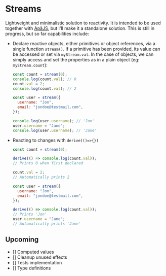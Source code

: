 # Streams

Lightweight and minimalistic solution to reactivity. It is intended to be used together with [ApăJS](https://github.com/alpalma95/apajs), but I'll make it a standalone solution.
This is still in progress, but so far capabilities include:

- Declare reactive objects, either primitives or object references, via a single function `stream()`. If a primitive has been provided, its value can be accessed or set via `myStream.val`. In the case of objects, we can simply access and set the properties as in a plain object (eg: `myStream.count`):

  ```javascript
  const count = stream(0);
  console.log(count.val); // 0
  count.val = 2;
  console.log(count.val); // 2

  const user = stream({
    username: "Jon",
    email: "jondoe@testmail.com",
  });

  console.log(user.username); // 'Jon'
  user.username = "Jane";
  console.log(user.username); // 'Jane'
  ```

- Reacting to changes with `derive(()=>{})`

  ```javascript
  const count = stream(0);

  derive(() => console.log(count.val));
  // Prints 0 when first declared

  count.val = 2;
  // Automatically prints 2

  const user = stream({
    username: "Jon",
    email: "jondoe@testmail.com",
  });

  derive(() => console.log(count.val));
  // Prints 'Jon'
  user.username = "Jane";
  // Automatically prints 'Jane'
  ```

## Upcoming

- [] Computed values
- [] Cleanup unused effects
- [] Tests implementation
- [] Type definitions
